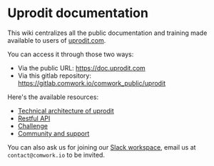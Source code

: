 # Uprodit documentation

This wiki centralizes all the public documentation and training made available to users of [uprodit.com](https://www.uprodit.com).

You can access it through those two ways:
* Via the public URL: https://doc.uprodit.com
* Via this gitlab repository: https://gitlab.comwork.io/comwork_public/uprodit

Here's the available resources:
* [Technical architecture of uprodit](./architecture.md)
* [Restful API](./api/README.md)
* [Challenge](./challenge.md)
* [Community and support](./community.md)

You can also ask us for joining our [Slack workspace](https://uprodit-tech.slack.com), email us at `contact@comwork.io` to be invited.
